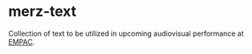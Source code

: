 # merz-text

Collection of text to be utilized in upcoming audiovisual performance at <a href="http://empac.rpi.edu">EMPAC</a>.
